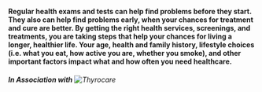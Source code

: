**Regular health exams and tests can help find problems before they start. They also can help find problems early, when your chances for treatment and cure are better. By getting the right health services, screenings, and treatments, you are taking steps that help your chances for living a longer, healthier life. Your age, health and family history, lifestyle choices (i.e. what you eat, how active you are, whether you smoke), and other important factors impact what and how often you need healthcare.**  

###### **In Association with** ![Thyrocare](img/header/Thyrocarelogo.png) 